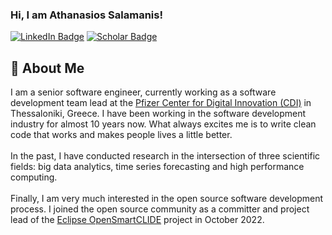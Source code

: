 ### Hi, I am Athanasios Salamanis!
[![LinkedIn Badge](https://img.shields.io/badge/-LinkedIn-c14438?style=plastic-square&logo=linkedin&logoColor=white&color=0077B5)](https://www.linkedin.com/in/athanasios-salamanis)
[![Scholar Badge](https://img.shields.io/badge/-Scholar-c14438?style=plastic-square&logo=google&logoColor=white&color=4285F4)](https://scholar.google.com/citations?user=f7hypjsAAAAJ](https://scholar.google.gr/citations?user=osI-EsIAAAAJ&hl=el&oi=ao))

## 🚀 About Me
I am a senior software engineer, currently working as a software development team lead at the [Pfizer Center for Digital Innovation (CDI)](https://centerfordigitalinnovation.pfizer.com/) in Thessaloniki, Greece. I have been working in the software development industry for almost 10 years now. What always excites me is to write clean code that works and makes people lives a little better. 
\
\
In the past, I have conducted research in the intersection of three scientific fields: big data analytics, time series forecasting and high performance computing.
\
\
Finally, I am very much interested in the open source software development process. I joined the open source community as a committer and project lead of the [Eclipse OpenSmartCLIDE](https://projects.eclipse.org/projects/ecd.opensmartclide) project in October 2022.
